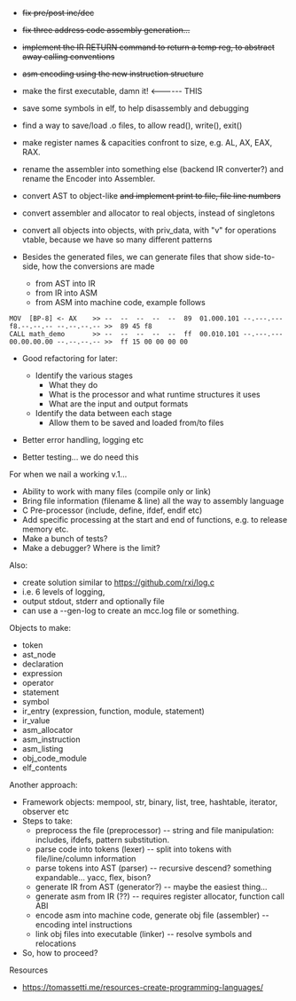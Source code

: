 * ~~fix pre/post inc/dec~~
* ~~fix three address code assembly generation...~~
* ~~implement the IR RETURN command to return a temp reg, to abstract away calling conventions~~
* ~~asm encoding using the new instruction structure~~
* make the first executable, damn it! <------ THIS

* save some symbols in elf, to help disassembly and debugging
* find a way to save/load .o files, to allow read(), write(), exit()
* make register names & capacities confront to size, e.g. AL, AX, EAX, RAX.
* rename the assembler into something else (backend IR converter?) and rename the Encoder into Assembler.
* convert AST to object-like ~~and implement print to file, file line numbers~~
* convert assembler and allocator to real objects, instead of singletons
* convert all objects into objects, with priv_data, with "v" for operations vtable, because we have so many different patterns

* Besides the generated files, we can generate files that show side-to-side, how the conversions are made
  * from AST into IR
  * from IR into ASM
  * from ASM into machine code, example follows

```
MOV  [BP-8] <- AX    >> --  --  --  --  --  89  01.000.101 --.---.--- f8.--.--.-- --.--.--.-- >>  89 45 f8
CALL math_demo       >> --  --  --  --  --  ff  00.010.101 --.---.--- 00.00.00.00 --.--.--.-- >>  ff 15 00 00 00 00
```

* Good refactoring for later: 
  * Identify the various stages
    * What they do
    * What is the processor and what runtime structures it uses
    * What are the input and output formats
  * Identify the data between each stage
    * Allow them to be saved and loaded from/to files

* Better error handling, logging etc
* Better testing... we do need this
 



For when we nail a working v.1...

* Ability to work with many files (compile only or link)
* Bring file information (filename & line) all the way to assembly language
* C Pre-processor (include, define, ifdef, endif etc)
* Add specific processing at the start and end of functions, e.g. to release memory etc.
* Make a bunch of tests?
* Make a debugger? Where is the limit?


Also:

* create solution similar to https://github.com/rxi/log.c
* i.e. 6 levels of logging,
* output stdout, stderr and optionally file
* can use a --gen-log to create an mcc.log file or something.


Objects to make:

* token
* ast_node
* declaration
* expression
* operator
* statement
* symbol
* ir_entry (expression, function, module, statement)
* ir_value
* asm_allocator
* asm_instruction
* asm_listing
* obj_code_module
* elf_contents

Another approach:

* Framework objects: mempool, str, binary, list, tree, hashtable, iterator, observer etc
* Steps to take: 
  * preprocess the file (preprocessor) -- string and file manipulation: includes, ifdefs, pattern substitution.
  * parse code into tokens (lexer) -- split into tokens with file/line/column information
  * parse tokens into AST (parser) -- recursive descend? something expandable... yacc, flex, bison?
  * generate IR from AST (generator?) -- maybe the easiest thing...
  * generate asm from IR (??) -- requires register allocator, function call ABI 
  * encode asm into machine code, generate obj file (assembler) -- encoding intel instructions
  * link obj files into executable (linker) -- resolve symbols and relocations
* So, how to proceed?

Resources

* https://tomassetti.me/resources-create-programming-languages/
